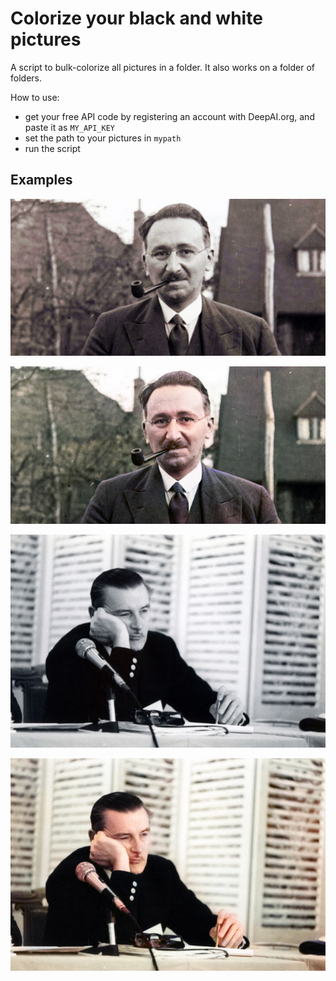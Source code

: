 # Colorize your black and white pictures

A script to bulk-colorize all pictures in a folder. It also works on a folder of folders.

How to use:

- get your free API code by registering an account with DeepAI.org, and paste it as `MY_API_KEY`
- set the path to your pictures in `mypath`
- run the script

## Examples

![Hayek](/examples/friedrich-hayek.jpg)

![Hayek colorized](/examples/friedrich-hayek-colorized.jpg)

![Buchanan](/examples/buchanan.jpg)

![Buchanan colorized](/examples/buchanan-colorized.jpg)
